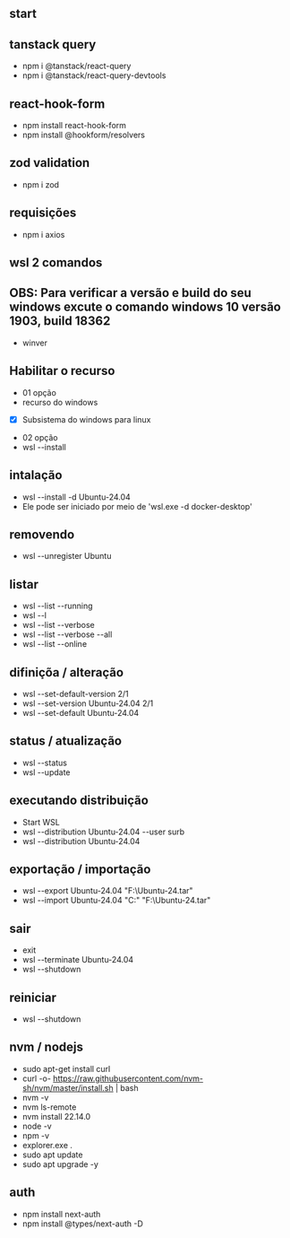 ## start

## tanstack query
- npm i @tanstack/react-query
- npm i @tanstack/react-query-devtools

## react-hook-form
- npm install react-hook-form
- npm install @hookform/resolvers

## zod validation
- npm i zod

## requisições
- npm i axios

## wsl 2 comandos

## OBS: Para verificar a versão e build do seu windows excute o comando windows 10 versão 1903, build 18362
- winver
## Habilitar o recurso
- 01 opção
- recurso do windows
- [x] Subsistema do windows para linux
- 02 opção
- wsl --install

## intalação
- wsl --install -d Ubuntu-24.04
- Ele pode ser iniciado por meio de 'wsl.exe -d docker-desktop'

## removendo
- wsl --unregister Ubuntu

## listar
- wsl --list --running
- wsl --l
- wsl --list --verbose
- wsl --list --verbose --all
- wsl --list --online

## difiniçõa / alteração
- wsl --set-default-version 2/1
- wsl --set-version Ubuntu-24.04 2/1
- wsl --set-default Ubuntu-24.04

## status / atualização
- wsl --status
- wsl --update

## executando distribuição
- Start WSL
- wsl --distribution Ubuntu-24.04 --user surb
- wsl --distribution Ubuntu-24.04

## exportação / importação
- wsl --export Ubuntu-24.04 "F:\Ubuntu-24.tar"
- wsl --import Ubuntu-24.04 "C:" "F:\Ubuntu-24.tar"

## sair
- exit
- wsl --terminate Ubuntu-24.04
- wsl --shutdown

## reiniciar
- wsl --shutdown

## nvm / nodejs
- sudo apt-get install curl
- curl -o- https://raw.githubusercontent.com/nvm-sh/nvm/master/install.sh | bash
- nvm -v
- nvm ls-remote
- nvm install 22.14.0
- node -v
- npm -v
- explorer.exe .
- sudo apt update
- sudo apt upgrade -y

## auth

- npm install next-auth
- npm install @types/next-auth -D
